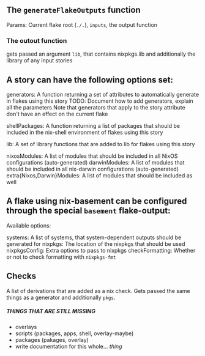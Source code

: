 ## The `generateFlakeOutputs` function
Params: Current flake root (`./.`), `inputs`, the output function
### The outout function
gets passed an argument `lib`, that contains nixpkgs.lib and additionally the library of any input stories

## A story can have the following options set:

generators: A function returning a set of attributes to automatically generate in flakes using this story
  TODO: Document how to add generators, explain all the parameters
  Note that generators that apply to the story attribute don't have an effect on the current flake

shellPackages: A function returning a list of packages that should be included in the nix-shell environment of flakes using this story

lib: A set of library functions that are added to lib for flakes using this story

nixosModules: A list of modules that should be included in all NixOS configurations (auto-generated)
darwinModules: A list of modules that should be included in all nix-darwin configurations (auto-generated)
extra{Nixos,Darwin}Modules: A list of modules that should be included as well

## A flake using nix-basement can be configured through the special `basement` flake-output:
Available options:

systems: A list of systems, that system-dependent outputs should be generated for
nixpkgs: The location of the nixpkgs that should be used
nixpkgsConfig: Extra options to pass to nixpkgs
checkFormatting: Whether or not to check formatting with `nixpkgs-fmt`

## Checks
A list of derivations that are added as a nix check. Gets passed the same things as a generator and additionally `pkgs`.


##### THINGS THAT ARE STILL MISSING #####
- overlays
- scripts (packages, apps, shell, overlay-maybe)
- packages (pakages, overlay)
- write documentation for this whole... _thing_
